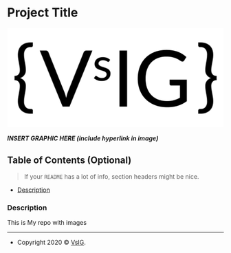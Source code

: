 # Project Title

<img src="https://github.com/VsIG-official/Images/blob/master/LogoFinalWhite.png" title="VsIG" alt="VsIG"></a>

***INSERT GRAPHIC HERE (include hyperlink in image)***

## Table of Contents (Optional)

> If your `README` has a lot of info, section headers might be nice.

- [Description](#description)

### Description

This is My repo with images

---

- Copyright 2020 © <a href="https://github.com/VsIG-official" target="_blank">VsIG</a>.
